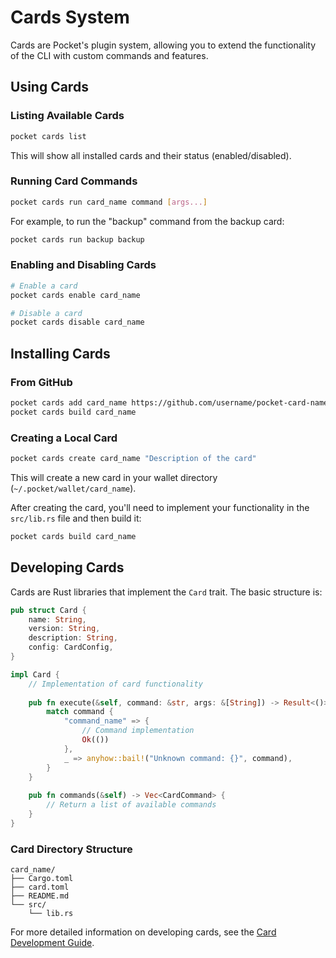 # Cards System

Cards are Pocket's plugin system, allowing you to extend the functionality of the CLI with custom commands and features.

## Using Cards

### Listing Available Cards

```bash
pocket cards list
```

This will show all installed cards and their status (enabled/disabled).

### Running Card Commands

```bash
pocket cards run card_name command [args...]
```

For example, to run the "backup" command from the backup card:

```bash
pocket cards run backup backup
```

### Enabling and Disabling Cards

```bash
# Enable a card
pocket cards enable card_name

# Disable a card
pocket cards disable card_name
```

## Installing Cards

### From GitHub

```bash
pocket cards add card_name https://github.com/username/pocket-card-name
pocket cards build card_name
```

### Creating a Local Card

```bash
pocket cards create card_name "Description of the card"
```

This will create a new card in your wallet directory (`~/.pocket/wallet/card_name`).

After creating the card, you'll need to implement your functionality in the `src/lib.rs` file and then build it:

```bash
pocket cards build card_name
```

## Developing Cards

Cards are Rust libraries that implement the `Card` trait. The basic structure is:

```rust
pub struct Card {
    name: String,
    version: String,
    description: String,
    config: CardConfig,
}

impl Card {
    // Implementation of card functionality
    
    pub fn execute(&self, command: &str, args: &[String]) -> Result<()> {
        match command {
            "command_name" => {
                // Command implementation
                Ok(())
            },
            _ => anyhow::bail!("Unknown command: {}", command),
        }
    }
    
    pub fn commands(&self) -> Vec<CardCommand> {
        // Return a list of available commands
    }
}
```

### Card Directory Structure

```
card_name/
├── Cargo.toml
├── card.toml
├── README.md
└── src/
    └── lib.rs
```

For more detailed information on developing cards, see the [Card Development Guide](card-development-guide.md). 